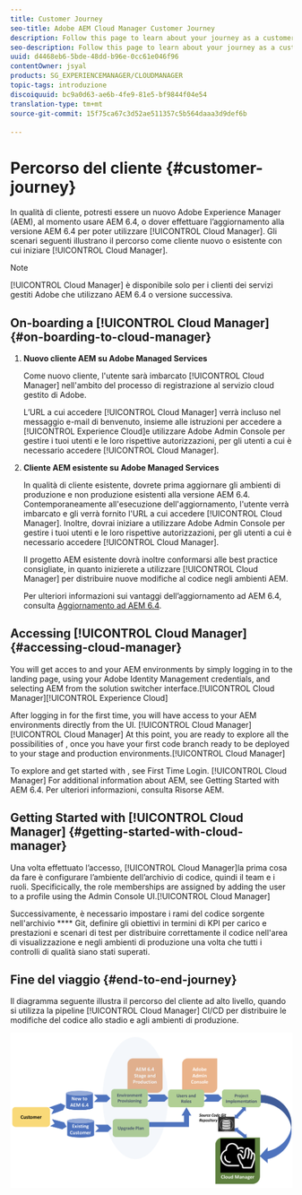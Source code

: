 ```yaml
---
title: Customer Journey
seo-title: Adobe AEM Cloud Manager Customer Journey
description: Follow this page to learn about your journey as a customer to get started with Cloud Manager.
seo-description: Follow this page to learn about your journey as a customer to get started with Adobe AEM Cloud Manager.
uuid: d4468eb6-5bde-48dd-b96e-0cc61e046f96
contentOwner: jsyal
products: SG_EXPERIENCEMANAGER/CLOUDMANAGER
topic-tags: introduzione
discoiquuid: bc9a0d63-ae6b-4fe9-81e5-bf9844f04e54
translation-type: tm+mt
source-git-commit: 15f75ca67c3d52ae511357c5b564daaa3d9def6b

---
```



# Percorso del cliente {#customer-journey}

In qualità di cliente, potresti essere un nuovo Adobe Experience Manager (AEM), al momento usare AEM 6.4, o dover effettuare l’aggiornamento alla versione AEM 6.4 per poter utilizzare [!UICONTROL Cloud Manager]. Gli scenari seguenti illustrano il percorso come cliente nuovo o esistente con cui iniziare [!UICONTROL Cloud Manager].

>[!NOTE]
>
>[!UICONTROL Cloud Manager] è disponibile solo per i clienti dei servizi gestiti Adobe che utilizzano AEM 6.4 o versione successiva.

## On-boarding a [!UICONTROL Cloud Manager]{#on-boarding-to-cloud-manager}

1. **Nuovo cliente AEM su Adobe Managed Services**

   Come nuovo cliente, l'utente sarà imbarcato [!UICONTROL Cloud Manager] nell'ambito del processo di registrazione al servizio cloud gestito di Adobe.

   L’URL a cui accedere [!UICONTROL Cloud Manager] verrà incluso nel messaggio e-mail di benvenuto, insieme alle istruzioni per accedere a [!UICONTROL Experience Cloud]e utilizzare Adobe Admin Console per gestire i tuoi utenti e le loro rispettive autorizzazioni, per gli utenti a cui è necessario accedere [!UICONTROL Cloud Manager].

1. **Cliente AEM esistente su Adobe Managed Services**

   In qualità di cliente esistente, dovrete prima aggiornare gli ambienti di produzione e non produzione esistenti alla versione AEM 6.4. Contemporaneamente all'esecuzione dell'aggiornamento, l'utente verrà imbarcato e gli verrà fornito l'URL a cui accedere [!UICONTROL Cloud Manager]. Inoltre, dovrai iniziare a utilizzare Adobe Admin Console per gestire i tuoi utenti e le loro rispettive autorizzazioni, per gli utenti a cui è necessario accedere [!UICONTROL Cloud Manager].

   Il progetto AEM esistente dovrà inoltre conformarsi alle best practice consigliate, in quanto inizierete a utilizzare [!UICONTROL Cloud Manager] per distribuire nuove modifiche al codice negli ambienti AEM.

   Per ulteriori informazioni sui vantaggi dell’aggiornamento ad AEM 6.4, consulta [Aggiornamento ad AEM 6.4](https://helpx.adobe.com/experience-manager/6-4/sites/deploying/using/upgrade.html).

## Accessing  [!UICONTROL Cloud Manager]{#accessing-cloud-manager}

You will get acces to  and your AEM environments by simply logging in to the  landing page, using your Adobe Identity Management credentials, and selecting AEM from the solution switcher interface.[!UICONTROL Cloud Manager][!UICONTROL Experience Cloud]

After logging in  for the first time, you will have access to your AEM environments directly from the  UI. [!UICONTROL Cloud Manager][!UICONTROL Cloud Manager] At this point, you are ready to explore all the possibilities of , once you have your first code branch ready to be deployed to your stage and production environments.[!UICONTROL Cloud Manager]

To explore and get started with , see First Time Login. [!UICONTROL Cloud Manager][](first-time-login.md) For additional information about AEM, see Getting Started with AEM 6.4. [](https://helpx.adobe.com/experience-manager/6-4/sites/deploying/using/deploy.html) Per ulteriori informazioni, consulta Risorse [](https://www.adobe.com/marketing-cloud/experience-manager/resources.html?promoid=759X6WV8&mv=other) AEM.

## Getting Started with [!UICONTROL Cloud Manager] {#getting-started-with-cloud-manager}

Una volta effettuato l’accesso, [!UICONTROL Cloud Manager]la prima cosa da fare è configurare l’ambiente dell’archivio di codice, quindi il team e i ruoli. Specificically, the role memberships are assigned by adding the user to a  profile using the Admin Console UI.[!UICONTROL Cloud Manager]

Successivamente, è necessario impostare i rami del codice sorgente nell'archivio **** Git, definire gli obiettivi in termini di KPI per carico e prestazioni e scenari di test per distribuire correttamente il codice nell'area di visualizzazione e negli ambienti di produzione una volta che tutti i controlli di qualità siano stati superati.

## Fine del viaggio {#end-to-end-journey}

Il diagramma seguente illustra il percorso del cliente ad alto livello, quando si utilizza la pipeline [!UICONTROL Cloud Manager] CI/CD per distribuire le modifiche del codice allo stadio e agli ambienti di produzione.

![](assets/screen_shot_2018-05-15at124004pm.png)


